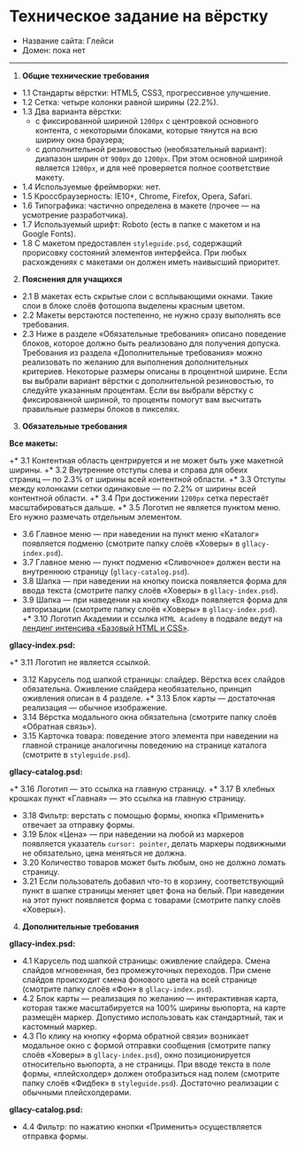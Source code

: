 ﻿# Техническое задание на вёрстку

* Название сайта: Глейси
* Домен: пока нет

---

1.  **Общие технические требования**

 * 1.1 Стандарты вёрстки: HTML5, CSS3, прогрессивное улучшение.
 * 1.2 Сетка: четыре колонки равной ширины (22.2%).
 * 1.3 Два варианта вёрстки:
	- с фиксированной шириной `1200px` с центровкой основного контента, с некоторыми блоками, которые тянутся на всю ширину окна браузера;
	- с дополнительной резиновостью (необязательный вариант): диапазон ширин от `900px` до `1200px`. При этом основной шириной является `1200px`, и для неё проверяется полное соответствие макету.
 * 1.4 Используемые фреймворки: нет.
 * 1.5 Кроссбраузерность: IE10+, Chrome, Firefox, Opera, Safari.
 * 1.6 Типографика: частично определена в макете (прочее — на усмотрение разработчика).
 * 1.7 Используемый шрифт: Roboto (есть в папке с макетом и на Google Fonts).
 * 1.8 С макетом предоставлен `styleguide.psd`, содержащий прорисовку состояний элементов интерфейса. При любых расхождениях с макетами он должен иметь наивысший приоритет.

2.  **Пояснения для учащихся**

 * 2.1 В макетах есть скрытые слои с всплывающими окнами. Такие слои в блоке слоёв фотошопа выделены красным цветом.
 * 2.2 Макеты верстаются постепенно, не нужно сразу выполнять все требования.
 * 2.3 Ниже в разделе «Обязательные требования» описано поведение блоков, которое должно быть реализовано для получения допуска. Требования из раздела «Дополнительные требования» можно реализовать по желанию для выполнения дополнительных критериев. Некоторые размеры описаны в процентной ширине. Если вы выбрали вариант вёрстки с дополнительной резиновостью, то следуйте указанным процентам. Если вы выбрали вёрстку с фиксированной шириной, то проценты помогут вам высчитать правильные размеры блоков в пикселях.

3.  **Обязательные требования**

   **Все макеты:**

  +* 3.1 Контентная область центрируется и не может быть уже макетной ширины.
  +* 3.2 Внутренние отступы слева и справа для обеих страниц — по 2.3% от ширины всей контентной области.
  +* 3.3 Отступы между колонками сетки одинаковые — по 2.2% от ширины всей контентной области.
  +* 3.4 При достижении `1200px` сетка перестаёт масштабироваться дальше.
  +* 3.5 Логотип не является пунктом меню. Его нужно размечать отдельным элементом.
  * 3.6 Главное меню — при наведении на пункт меню «Каталог» появляется подменю (смотрите папку слоёв «Ховеры» в `gllacy-index.psd`).
  * 3.7 Главное меню — пункт подменю «Сливочное» должен вести на внутреннюю страницу (`gllacy-catalog.psd`).
  * 3.8 Шапка — при наведении на кнопку поиска появляется форма для ввода текста (смотрите папку слоёв «Ховеры» в `gllacy-index.psd`).
  * 3.9 Шапка — при наведении на кнопку «Вход» появляется форма для авторизации (смотрите папку слоёв «Ховеры» в `gllacy-index.psd`).
  +* 3.10 Логотип Академии и ссылка `HTML Academy` в подвале ведут на [лендинг интенсива «Базовый HTML и CSS»](https://htmlacademy.ru/intensive/htmlcss).


   **gllacy-index.psd:**

  +* 3.11 Логотип не является ссылкой.
  * 3.12 Карусель под шапкой страницы: слайдер. Вёрстка всех слайдов обязательна. Оживление слайдера необязательно, принцип оживления описан в 4 разделе.
  +* 3.13 Блок карты — достаточная реализация — обычное изображение.
  * 3.14 Вёрстка модального окна обязательна (смотрите папку слоёв «Обратная связь»).
  * 3.15 Карточка товара: поведение этого элемента при наведении на главной странице аналогичны поведению на странице каталога (смотрите в `styleguide.psd`).

   **gllacy-catalog.psd:**

  +* 3.16 Логотип — это ссылка на главную страницу.
  +* 3.17 В хлебных крошках пункт «Главная» — это ссылка на главную страницу.
  * 3.18 Фильтр: верстать с помощью формы, кнопка «Применить» отвечает за отправку формы.
  * 3.19 Блок «Цена» — при наведении на любой из маркеров появляется указатель `cursor: pointer`, делать маркеры подвижными не обязательно, цена меняться не должна.
  * 3.20 Количество товаров может быть любым, оно не должно ломать страницу.
  * 3.21 Если пользователь добавил что-то в корзину, соответствующий пункт в шапке страницы меняет цвет фона на белый. При наведении на этот пункт появляется форма с товарами (смотрите папку слоёв «Ховеры»).

4.  **Дополнительные требования**

   **gllacy-index.psd:**

  * 4.1 Карусель под шапкой страницы: оживление слайдера. Cмена слайдов мгновенная, без промежуточных переходов. При смене слайдов происходит смена фонового цвета на всей странице (смотрите папку слоёв «Фон» в `gllacy-index.psd`).
  * 4.2 Блок карты — реализация по желанию — интерактивная карта, которая также масштабируется на 100% ширины вьюпорта, на карте размещён маркер. Допустимо использовать как стандартный, так и кастомный маркер.
  * 4.3 По клику на кнопку «форма обратной связи» возникает модальное окно с формой отправки сообщения (смотрите папку слоёв «Ховеры» в `gllacy-index.psd`), окно позиционируется относительно вьюпорта, а не страницы. При вводе текста в поле формы, «плейсхолдер» должен отобразиться над полем (смотрите папку слоёв «Фидбек» в `styleguide.psd`). Достаточно реализации с обычными плейсхолдерами.

   **gllacy-catalog.psd:**

  * 4.4 Фильтр: по нажатию кнопки «Применить» осуществляется отправка формы.
